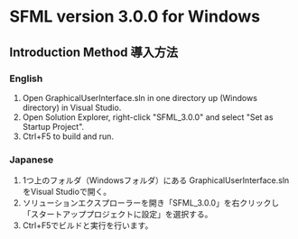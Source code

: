 # SFML version 3.0.0 for Windows
## Introduction Method 導入方法
### English
1. Open GraphicalUserInterface.sln in one directory up (Windows directory) in Visual Studio.
2. Open Solution Explorer, right-click "SFML_3.0.0" and select "Set as Startup Project".
3. Ctrl+F5 to build and run.
### Japanese
1. 1つ上のフォルダ（Windowsフォルダ）にある GraphicalUserInterface.sln をVisual Studioで開く。
2. ソリューションエクスプローラーを開き「SFML_3.0.0」を右クリックし「スタートアッププロジェクトに設定」を選択する。
3. Ctrl+F5でビルドと実行を行います。
